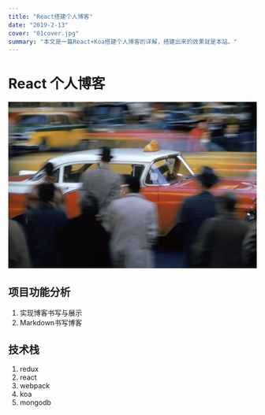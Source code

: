 ```yaml
---
title: "React搭建个人博客"
date: "2019-2-13"
cover: "01cover.jpg"
summary: "本文是一篇React+Koa搭建个人博客的详解，搭建出来的效果就是本站。"
---
```


# React 个人博客

![image](01cover.jpg)

## 项目功能分析

1. 实现博客书写与展示
2. Markdown书写博客

## 技术栈

1. redux
2. react
3. webpack
4. koa
5. mongodb
